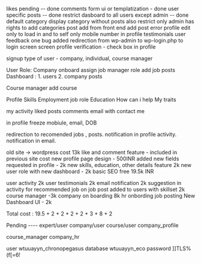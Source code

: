 likes pending -- done
comments form ui or templatization - done
user specific posts -- done 
restrict dasboard to all users except admin -- done
default category
display category without posts also
restrict only admin has rights to add categories
post add from front end 
add post error
profile edit only to load in and to self only
mobile number in profile
testimonials 
    user feedback
    one bug
added redirection from wp-admin to wp-login.php to login screen screen
profile verification
    - check box in profile

signup 
type of user - company, individual, course manager


User Role: 
    Company onboard
        assign job manager role
            add job posts
    Dashboard : 
        1. users
        2. company posts

Course manager
    add course

Profile 
    Skills
    Employment
        job role
    Education
    How can i help
    My traits

my activity 
    liked posts 
    comments
email with contact me

in profile
    freeze mobiule, email, DOB
    
redirection to recomended jobs , posts.
notification in profile activity.
notification in email.

old site -> wordpress cost 13k
like and comment feature - included in previous site cost
new profile page design - 500INR
added new fields requested in profile - 2k 
new skills, education, other details feature 2k
new user role with new dashboard - 2k 
basic SEO free
19.5k INR

user activity 2k
user testimonials 2k
email notification 2k
suggestion in activity for recommended job on job post added to users with skillset 2k
course manager -3k
company on boarding 8k
    hr onbording 
        job posting
New Dashboard UI - 2k

Total cost : 19.5 + 2 + 2 + 2 + 2 + 3 + 8 + 2


Pending ----
    expert/user
    company/user
    course/user
    company_profile

course_manager
company_hr

user
wtuuayyn_chronopegasus
database
wtuuayyn_eco
password
]]TLS%(f[=6!